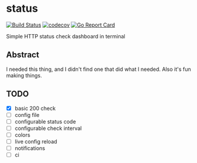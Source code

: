 # status
[![Build Status](https://travis-ci.org/markhuge/status.svg?branch=master)](https://travis-ci.org/markhuge/status) [![codecov](https://codecov.io/gh/markhuge/status/branch/master/graph/badge.svg)](https://codecov.io/gh/markhuge/status) [![Go Report Card](https://goreportcard.com/badge/github.com/markhuge/status)](https://goreportcard.com/report/github.com/markhuge/status)

Simple HTTP status check dashboard in terminal

## Abstract

I needed this thing, and I didn't find one that did what I needed. Also it's fun making things.

## TODO
- [x] basic 200 check
- [ ] config file
- [ ] configurable status code
- [ ] configurable check interval
- [ ] colors
- [ ] live config reload
- [ ] notifications
- [ ] ci
